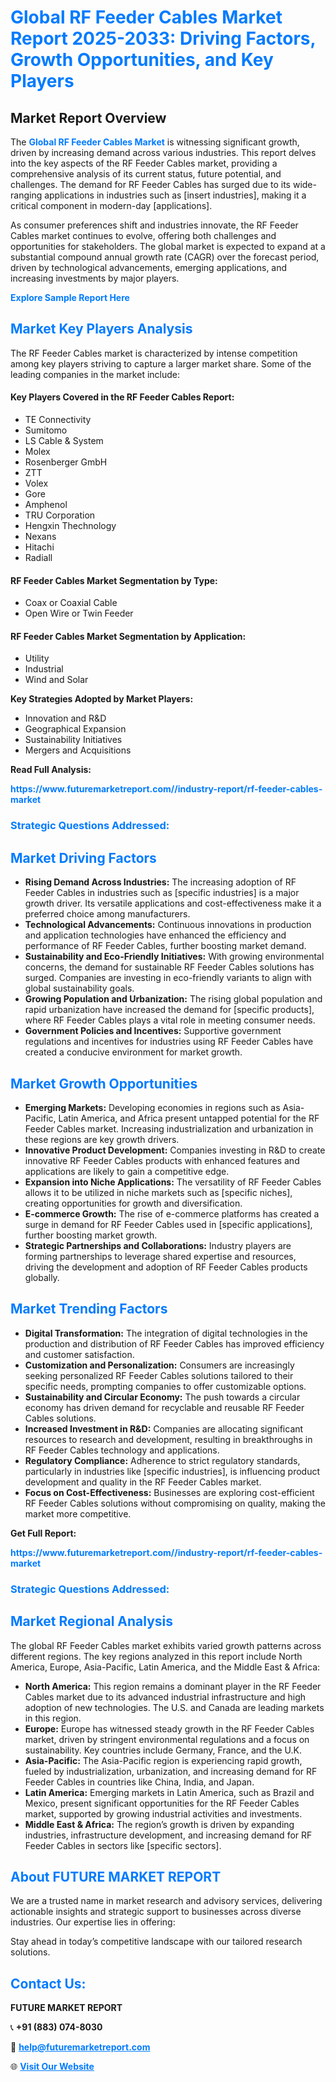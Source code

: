 <h1 style="color: #007BFF;">Global RF Feeder Cables Market Report 2025-2033: Driving Factors, Growth Opportunities, and Key Players</h1>

<section id="overview">
<h2>Market Report Overview</h2>
<p>The <a href="https://www.futuremarketreport.com//industry-report/rf-feeder-cables-market" style="color: #007BFF; text-decoration: none;"><strong>Global RF Feeder Cables Market</strong></a> is witnessing significant growth, driven by increasing demand across various industries. This report delves into the key aspects of the RF Feeder Cables market, providing a comprehensive analysis of its current status, future potential, and challenges. The demand for RF Feeder Cables has surged due to its wide-ranging applications in industries such as [insert industries], making it a critical component in modern-day [applications].</p>
<p>As consumer preferences shift and industries innovate, the RF Feeder Cables market continues to evolve, offering both challenges and opportunities for stakeholders. The global market is expected to expand at a substantial compound annual growth rate (CAGR) over the forecast period, driven by technological advancements, emerging applications, and increasing investments by major players.</p>
</section>

<section id="overview">
<p><a href="https://www.futuremarketreport.com//request-sample/reportId=82558" style="color: #007BFF; text-decoration: none;"><strong>Explore Sample Report Here</strong></a></p>
</section>

<section id="key-players">
<h2 style="color: #007BFF;">Market Key Players Analysis</h2>
<p>The RF Feeder Cables market is characterized by intense competition among key players striving to capture a larger market share. Some of the leading companies in the market include:</p>
<h4>Key Players Covered in the RF Feeder Cables Report:</h4>
<ul><li>TE Connectivity</li><li>Sumitomo</li><li>LS Cable &amp; System</li><li>Molex</li><li>Rosenberger GmbH</li><li>ZTT</li><li>Volex</li><li>Gore</li><li>Amphenol</li><li>TRU Corporation</li><li>Hengxin Thechnology</li><li>Nexans</li><li>Hitachi</li><li>Radiall</li></ul>
<h4>RF Feeder Cables Market Segmentation by Type:</h4>
<ul><li>Coax or Coaxial Cable</li><li>Open Wire or Twin Feeder</li></ul>

<h4>RF Feeder Cables Market Segmentation by Application:</h4>
<ul><li>Utility</li><li>Industrial</li><li>Wind and Solar</li></ul>
<p><strong>Key Strategies Adopted by Market Players:</strong></p>
<ul>
<li>Innovation and R&D</li>
<li>Geographical Expansion</li>
<li>Sustainability Initiatives</li>
<li>Mergers and Acquisitions</li>
</ul>
</section>

<section>
<p><strong>Read Full Analysis: </strong></p><a href="https://www.futuremarketreport.com//industry-report/rf-feeder-cables-market" style="color: #007BFF; text-decoration: none;"><strong>https://www.futuremarketreport.com//industry-report/rf-feeder-cables-market</strong></a>
<h3 style="color: #007BFF;">Strategic Questions Addressed:</h3>
</section>

<section id="driving-factors">
<h2 style="color: #007BFF;">Market Driving Factors</h2>
<ul>
<li><strong>Rising Demand Across Industries:</strong> The increasing adoption of RF Feeder Cables in industries such as [specific industries] is a major growth driver. Its versatile applications and cost-effectiveness make it a preferred choice among manufacturers.</li>
<li><strong>Technological Advancements:</strong> Continuous innovations in production and application technologies have enhanced the efficiency and performance of RF Feeder Cables, further boosting market demand.</li>
<li><strong>Sustainability and Eco-Friendly Initiatives:</strong> With growing environmental concerns, the demand for sustainable RF Feeder Cables solutions has surged. Companies are investing in eco-friendly variants to align with global sustainability goals.</li>
<li><strong>Growing Population and Urbanization:</strong> The rising global population and rapid urbanization have increased the demand for [specific products], where RF Feeder Cables plays a vital role in meeting consumer needs.</li>
<li><strong>Government Policies and Incentives:</strong> Supportive government regulations and incentives for industries using RF Feeder Cables have created a conducive environment for market growth.</li>
</ul>
</section>

<section id="growth-opportunities">
<h2 style="color: #007BFF;">Market Growth Opportunities</h2>
<ul>
<li><strong>Emerging Markets:</strong> Developing economies in regions such as Asia-Pacific, Latin America, and Africa present untapped potential for the RF Feeder Cables market. Increasing industrialization and urbanization in these regions are key growth drivers.</li>
<li><strong>Innovative Product Development:</strong> Companies investing in R&D to create innovative RF Feeder Cables products with enhanced features and applications are likely to gain a competitive edge.</li>
<li><strong>Expansion into Niche Applications:</strong> The versatility of RF Feeder Cables allows it to be utilized in niche markets such as [specific niches], creating opportunities for growth and diversification.</li>
<li><strong>E-commerce Growth:</strong> The rise of e-commerce platforms has created a surge in demand for RF Feeder Cables used in [specific applications], further boosting market growth.</li>
<li><strong>Strategic Partnerships and Collaborations:</strong> Industry players are forming partnerships to leverage shared expertise and resources, driving the development and adoption of RF Feeder Cables products globally.</li>
</ul>
</section>

<section id="trending-factors">
<h2 style="color: #007BFF;">Market Trending Factors</h2>
<ul>
<li><strong>Digital Transformation:</strong> The integration of digital technologies in the production and distribution of RF Feeder Cables has improved efficiency and customer satisfaction.</li>
<li><strong>Customization and Personalization:</strong> Consumers are increasingly seeking personalized RF Feeder Cables solutions tailored to their specific needs, prompting companies to offer customizable options.</li>
<li><strong>Sustainability and Circular Economy:</strong> The push towards a circular economy has driven demand for recyclable and reusable RF Feeder Cables solutions.</li>
<li><strong>Increased Investment in R&D:</strong> Companies are allocating significant resources to research and development, resulting in breakthroughs in RF Feeder Cables technology and applications.</li>
<li><strong>Regulatory Compliance:</strong> Adherence to strict regulatory standards, particularly in industries like [specific industries], is influencing product development and quality in the RF Feeder Cables market.</li>
<li><strong>Focus on Cost-Effectiveness:</strong> Businesses are exploring cost-efficient RF Feeder Cables solutions without compromising on quality, making the market more competitive.</li>
</ul>
</section>

<section>
<p><strong>Get Full Report: </strong></p><a href="https://www.futuremarketreport.com//industry-report/rf-feeder-cables-market" style="color: #007BFF; text-decoration: none;"><strong>https://www.futuremarketreport.com//industry-report/rf-feeder-cables-market</strong></a>
<h3 style="color: #007BFF;">Strategic Questions Addressed:</h3>
</section>


<section id="regional-analysis">
<h2 style="color: #007BFF;">Market Regional Analysis</h2>
<p>The global RF Feeder Cables market exhibits varied growth patterns across different regions. The key regions analyzed in this report include North America, Europe, Asia-Pacific, Latin America, and the Middle East & Africa:</p>
<ul>
<li><strong>North America:</strong> This region remains a dominant player in the RF Feeder Cables market due to its advanced industrial infrastructure and high adoption of new technologies. The U.S. and Canada are leading markets in this region.</li>
<li><strong>Europe:</strong> Europe has witnessed steady growth in the RF Feeder Cables market, driven by stringent environmental regulations and a focus on sustainability. Key countries include Germany, France, and the U.K.</li>
<li><strong>Asia-Pacific:</strong> The Asia-Pacific region is experiencing rapid growth, fueled by industrialization, urbanization, and increasing demand for RF Feeder Cables in countries like China, India, and Japan.</li>
<li><strong>Latin America:</strong> Emerging markets in Latin America, such as Brazil and Mexico, present significant opportunities for the RF Feeder Cables market, supported by growing industrial activities and investments.</li>
<li><strong>Middle East & Africa:</strong> The region’s growth is driven by expanding industries, infrastructure development, and increasing demand for RF Feeder Cables in sectors like [specific sectors].</li>
</ul>
</section>

<footer>
<h2 style="color: #007BFF;">About FUTURE MARKET REPORT</h2>
<p>We are a trusted name in market research and advisory services, delivering actionable insights and strategic support to businesses across diverse industries. Our expertise lies in offering:</p>

<p>Stay ahead in today’s competitive landscape with our tailored research solutions.</p>

<h2 style="color: #007BFF;">Contact Us:</h2>
<p><strong>FUTURE MARKET REPORT</strong></p>
<p>📞 <strong>+91 (883) 074-8030</strong></p>
<p>📧 <strong><a href="mailto:help@futuremarketreport.com" style="color: #007BFF;">help@futuremarketreport.com</a></strong></p>
<p>🌐 <strong><a href="https://www.futuremarketreport.com/" style="color: #007BFF;">Visit Our Website</a></strong></p>
</footer>